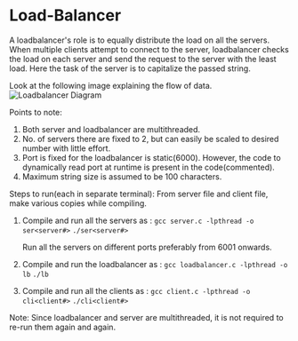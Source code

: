 # Load-Balancer
A loadbalancer's role is to equally distribute the load on all the servers.
When multiple clients attempt to connect to the server, loadbalancer checks the load on each server
and send the request to the server with the least load.
Here the task of the server is to capitalize the passed string.

Look at the following image explaining the flow of data.
![Loadbalancer Diagram](https://user-images.githubusercontent.com/26066500/68712795-7997b080-05c2-11ea-86a5-e7b63c9c9a56.png)

Points to note:
1. Both server and loadbalancer are multithreaded.
2. No. of servers there are fixed to 2, but can easily be scaled to desired number with little effort.
3. Port is fixed for the loadbalancer is static(6000). However, the code to dynamically read port 
   at runtime is present in the code(commented).
4. Maximum string size is assumed to be 100 characters.
   
   
Steps to run(each in separate terminal):
From server file and client file, make various copies while compiling.

1. Compile and run all the servers as : 
    `gcc server.c -lpthread -o ser<server#>`
    `./ser<server#>`
    
   Run all the servers on different ports preferably from 6001 onwards.
    
2. Compile and run the loadbalancer as :
    `gcc loadbalancer.c -lpthread -o lb`
    `./lb`
    
3. Compile and run all the clients as : 
    `gcc client.c -lpthread -o cli<client#>`
    `./cli<client#>`
    
Note: Since loadbalancer and server are multithreaded, it is not required to re-run them again and again.
